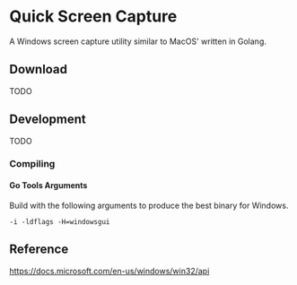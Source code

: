# Quick Screen Capture

A Windows screen capture utility similar to MacOS' written in Golang.

## Download

TODO

## Development

TODO

### Compiling

#### Go Tools Arguments

Build with the following arguments to produce the best binary for Windows.

    -i -ldflags -H=windowsgui

## Reference

https://docs.microsoft.com/en-us/windows/win32/api
